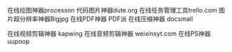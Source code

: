 在线绘图神器processon
代码图片神器dute.org
在线任务管理工具trello.com
图片超分辨率神器Bigjpg
在线PDF神器 PDF派
在线压缩神器 docsmall

在线视频剪辑神器 kapwing
在线音频剪辑神器 weixinsyt.com
在线PS神器 uupoop
